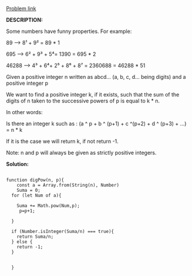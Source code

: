 <a href="https://www.codewars.com/kata/5552101f47fc5178b1000050"> Problem link </a>

**DESCRIPTION:**

Some numbers have funny properties. For example:

89 --> 8¹ + 9² = 89 * 1

695 --> 6² + 9³ + 5⁴= 1390 = 695 * 2

46288 --> 4³ + 6⁴+ 2⁵ + 8⁶ + 8⁷ = 2360688 = 46288 * 51

Given a positive integer n written as abcd... (a, b, c, d... being digits) and a positive integer p

We want to find a positive integer k, if it exists, such that the sum of the digits of n taken to the successive powers of p is equal to k * n.

In other words:

Is there an integer k such as : (a ^ p + b ^ (p+1) + c ^(p+2) + d ^ (p+3) + ...) = n * k

If it is the case we will return k, if not return -1.

Note: n and p will always be given as strictly positive integers.

**Solution:**

```

function digPow(n, p){
    const a = Array.from(String(n), Number)
    Suma = 0;
  for (let Num of a){
    
    Suma += Math.pow(Num,p);
     p=p+1;

  }

  if (Number.isInteger(Suma/n) === true){
    return Suma/n;
  } else {
    return -1;
  }


  }

```
